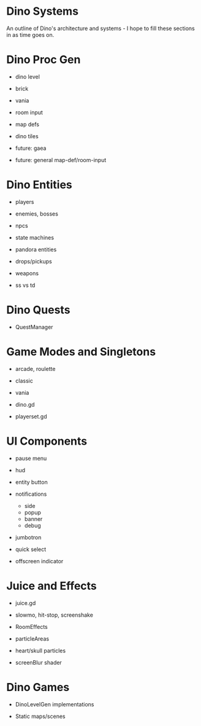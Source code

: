 # Dino Systems

An outline of Dino's architecture and systems - I hope to fill these sections in
as time goes on.

# Dino Proc Gen

- dino level
- brick

- vania
- room input
- map defs

- dino tiles

- future: gaea
- future: general map-def/room-input

# Dino Entities

- players
- enemies, bosses
- npcs

- state machines

- pandora entities

- drops/pickups
- weapons

- ss vs td

# Dino Quests

- QuestManager

# Game Modes and Singletons

- arcade, roulette
- classic
- vania

- dino.gd
- playerset.gd

# UI Components

- pause menu

- hud

- entity button

- notifications
    - side
    - popup
    - banner
    - debug

- jumbotron

- quick select

- offscreen indicator

# Juice and Effects

- juice.gd
- slowmo, hit-stop, screenshake

- RoomEffects
- particleAreas

- heart/skull particles

- screenBlur shader

# Dino Games

- DinoLevelGen implementations

- Static maps/scenes

